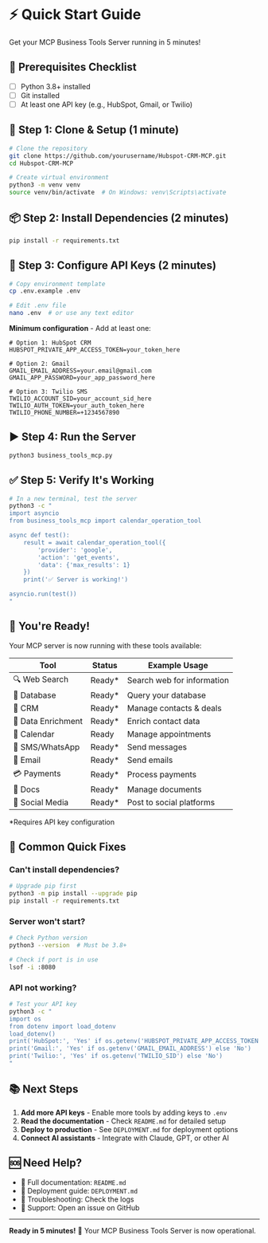 # ⚡ Quick Start Guide

Get your MCP Business Tools Server running in 5 minutes!

## 🎯 Prerequisites Checklist

- [ ] Python 3.8+ installed
- [ ] Git installed
- [ ] At least one API key (e.g., HubSpot, Gmail, or Twilio)

## 🚀 Step 1: Clone & Setup (1 minute)

```bash
# Clone the repository
git clone https://github.com/yourusername/Hubspot-CRM-MCP.git
cd Hubspot-CRM-MCP

# Create virtual environment
python3 -m venv venv
source venv/bin/activate  # On Windows: venv\Scripts\activate
```

## 📦 Step 2: Install Dependencies (2 minutes)

```bash
pip install -r requirements.txt
```

## 🔑 Step 3: Configure API Keys (2 minutes)

```bash
# Copy environment template
cp .env.example .env

# Edit .env file
nano .env  # or use any text editor
```

**Minimum configuration** - Add at least one:

```env
# Option 1: HubSpot CRM
HUBSPOT_PRIVATE_APP_ACCESS_TOKEN=your_token_here

# Option 2: Gmail
GMAIL_EMAIL_ADDRESS=your.email@gmail.com
GMAIL_APP_PASSWORD=your_app_password_here

# Option 3: Twilio SMS
TWILIO_ACCOUNT_SID=your_account_sid_here
TWILIO_AUTH_TOKEN=your_auth_token_here
TWILIO_PHONE_NUMBER=+1234567890
```

## ▶️ Step 4: Run the Server

```bash
python3 business_tools_mcp.py
```

## ✅ Step 5: Verify It's Working

```bash
# In a new terminal, test the server
python3 -c "
import asyncio
from business_tools_mcp import calendar_operation_tool

async def test():
    result = await calendar_operation_tool({
        'provider': 'google',
        'action': 'get_events',
        'data': {'max_results': 1}
    })
    print('✅ Server is working!')

asyncio.run(test())
"
```

## 🎉 You're Ready!

Your MCP server is now running with these tools available:

| Tool | Status | Example Usage |
|------|--------|---------------|
| 🔍 Web Search | Ready* | Search web for information |
| 💾 Database | Ready* | Query your database |
| 🏢 CRM | Ready* | Manage contacts & deals |
| 💎 Data Enrichment | Ready* | Enrich contact data |
| 📅 Calendar | Ready | Manage appointments |
| 📱 SMS/WhatsApp | Ready* | Send messages |
| 📧 Email | Ready* | Send emails |
| 💳 Payments | Ready* | Process payments |
| 📝 Docs | Ready* | Manage documents |
| 📣 Social Media | Ready* | Post to social platforms |

*Requires API key configuration

## 🔧 Common Quick Fixes

### Can't install dependencies?
```bash
# Upgrade pip first
python3 -m pip install --upgrade pip
pip install -r requirements.txt
```

### Server won't start?
```bash
# Check Python version
python3 --version  # Must be 3.8+

# Check if port is in use
lsof -i :8080
```

### API not working?
```bash
# Test your API key
python3 -c "
import os
from dotenv import load_dotenv
load_dotenv()
print('HubSpot:', 'Yes' if os.getenv('HUBSPOT_PRIVATE_APP_ACCESS_TOKEN') else 'No')
print('Gmail:', 'Yes' if os.getenv('GMAIL_EMAIL_ADDRESS') else 'No')
print('Twilio:', 'Yes' if os.getenv('TWILIO_SID') else 'No')
"
```

## 📚 Next Steps

1. **Add more API keys** - Enable more tools by adding keys to `.env`
2. **Read the documentation** - Check `README.md` for detailed setup
3. **Deploy to production** - See `DEPLOYMENT.md` for deployment options
4. **Connect AI assistants** - Integrate with Claude, GPT, or other AI

## 🆘 Need Help?

- 📖 Full documentation: `README.md`
- 🚀 Deployment guide: `DEPLOYMENT.md`
- 🐛 Troubleshooting: Check the logs
- 💬 Support: Open an issue on GitHub

---

**Ready in 5 minutes!** 🎉 Your MCP Business Tools Server is now operational.
